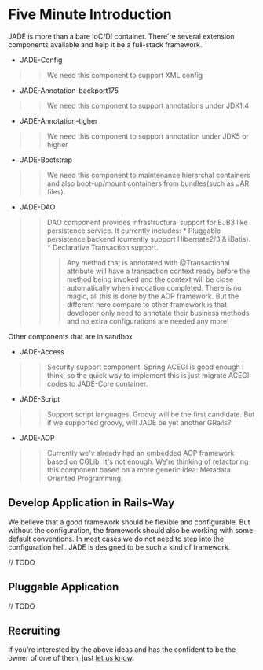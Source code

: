 # Five Minute Introduction #

JADE is more than a bare IoC/DI container. There're several extension components available and help it be a full-stack framework.
  * JADE-Config
> > We need this component to support XML config
  * JADE-Annotation-backport175
> > We need this component to support annotations under JDK1.4
  * JADE-Annotation-tigher
> > We need this component to support annotation under JDK5 or higher
  * JADE-Bootstrap
> > We need this component to maintenance hierarchal containers and also boot-up/mount containers from bundles(such as JAR files).
  * JADE-DAO
> > DAO component provides infrastructural support for EJB3 like persistence service. It currently includes:
    * Pluggable persistence backend (currently support Hibernate2/3 & iBatis).
    * Declarative Transaction support.
> > > Any method that is annotated with @Transactional attribute will have a transaction context ready before the method being invoked and the context will be close automatically when invocation completed. There is no magic, all this is done by the AOP framework. But the different here compare to other framework is that developer only need to annotate their business methods and no extra configurations are needed any more!

Other components that are in sandbox
  * JADE-Access

> > Security support component. Spring ACEGI is good enough I think, so the quick way to implement this is just migrate ACEGI codes to JADE-Core container.
  * JADE-Script
> > Support script languages. Groovy will be the first candidate. But if we supported groovy, will JADE be yet another GRails?
  * JADE-AOP
> > Currently we'v already had an embedded AOP framework based on CGLib. It's not enough. We're thinking of refactoring this component based on a more generic idea: Metadata Oriented Programming.

## Develop Application in Rails-Way ##
We believe that a good framework should be flexible and configurable. But without the configuration, the framework should also be working with some default conventions. In most cases we do not need to step into the configuration hell.
JADE is designed to be such a kind of framework.

// TODO

## Pluggable Application ##
// TODO

## Recruiting ##

If you're interested by the above ideas and has the confident to be the owner of one of them, just [let us know](http://groups.google.com/group/jade-fw).



